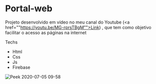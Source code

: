 # Portal-web

Projeto desenvolvido em vídeo no meu canal do Youtube (<a href=""https://youtu.be/MG-rprsTBgM"">Link</a>) , que tem como objetivo facilitar o acesso as páginas na internet

Techs
 * Html
 * Css
 * Js
 * Firebase

![Peek 2020-07-05 09-58](https://user-images.githubusercontent.com/51785898/86533253-36b68000-bea6-11ea-9942-3cbf71890d1c.gif)
